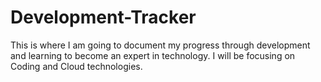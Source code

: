 # Development-Tracker
This is where I am going to document my progress through development and learning to become an expert in technology. I will be focusing on Coding and Cloud technologies.
